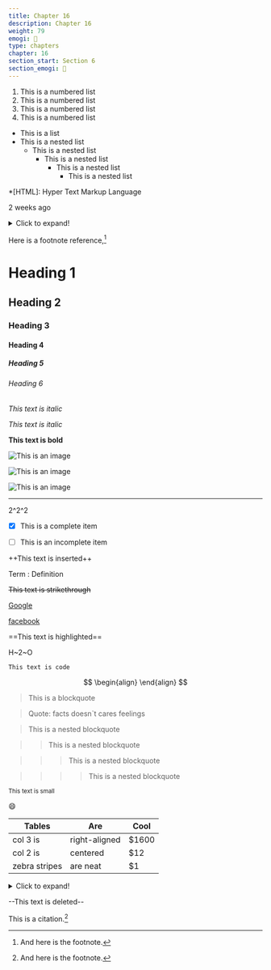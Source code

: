 ```yaml
---
title: Chapter 16
description: Chapter 16
weight: 79
emogi: 🤔
type: chapters
chapter: 16
section_start: Section 6
section_emogi: 🤠
---
```



1. This is a numbered list
2. This is a numbered list
3. This is a numbered list
4. This is a numbered list
- This is a list
- This is a nested list
	- This is a nested list
		- This is a nested list
			- This is a nested list
				- This is a nested list


*[HTML]: Hyper Text Markup Language


<time datetime="2013-04-06T12:32+00:00">2 weeks ago</time>


<details>
<summary>Click to expand!</summary>
</details>


Here is a footnote reference,[^1]
[^1]: And here is the footnote.


# Heading 1 
## Heading 2 
### Heading 3 
#### Heading 4 
##### Heading 5 
###### Heading 6 


*This text is italic*

_This text is italic_


**This text is bold**


![This is an image](https://www.google.com/images/branding/googlelogo/1x/googlelogo_color_272x92dp.png)

![This is an image](https://images.pexels.com/photos/14980905/pexels-photo-14980905.jpeg "This is a title")

![This is an image](https://images.pexels.com/photos/1612351/pexels-photo-1612351.jpeg)


---


2^2^2


- [x] This is a complete item
- [ ] This is an incomplete item


++This text is inserted++


Term
: Definition


~~This text is strikethrough~~


[Google](https://www.google.com)

[facebook](https://www.facebook.com "This is a title")


==This text is highlighted==


H~2~O


`This text is code`


$$
\begin{align}
\end{align}
$$


> This is a blockquote

> Quote: facts doesn`t cares feelings 

> This is a nested blockquote

>> This is a nested blockquote

>>> This is a nested blockquote

>>>> This is a nested blockquote


<sub>This text is small</sub>


:smile:


| Tables | Are | Cool |
| --- | --- | --- |
| col 3 is | right-aligned | $1600 |
| col 2 is | centered | $12 |
| zebra stripes | are neat | $1 |


<details>
<summary>Click to expand!</summary>
</details>


--This text is deleted--


This is a citation.[^1]
[^1]: This is a citation.
